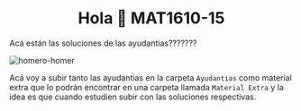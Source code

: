 
<h1 align="center">Hola 👋 MAT1610-15</h1>


Acá están las soluciones de las ayudantias???????



![homero-homer](https://user-images.githubusercontent.com/42190275/174197408-3c4f67b1-9765-4622-8916-fe2d0406bdc9.gif)



Acá voy a subir tanto las ayudantias en la carpeta ```Ayudantias``` como material extra que lo podrán encontrar en una carpeta llamada ```Material Extra``` y la idea es que cuando estudien subir con las soluciones respectivas.

